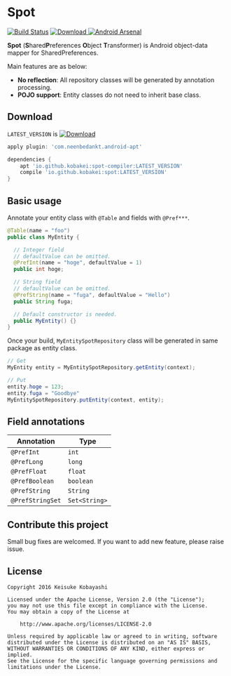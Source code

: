 # Spot

[![Build Status](https://circleci.com/gh/kobakei/spot.svg?style=shield)](https://circleci.com/gh/kobakei/spot/tree/master)
[ ![Download](https://api.bintray.com/packages/kobakei/maven/spot/images/download.svg) ](https://bintray.com/kobakei/maven/spot/_latestVersion)
[![Android Arsenal](https://img.shields.io/badge/Android%20Arsenal-Spot-green.svg?style=true)](https://android-arsenal.com/details/1/3374)

**Spot** (**S**hared**P**references **O**bject **T**ransformer) is Android object-data mapper for SharedPreferences.

Main features are as below:

- **No reflection**: All repository classes will be generated by annotation processing.
- **POJO support**: Entity classes do not need to inherit base class.

## Download

`LATEST_VERSION` is [ ![Download](https://api.bintray.com/packages/kobakei/maven/spot/images/download.svg) ](https://bintray.com/kobakei/maven/spot/_latestVersion)

```groovy
apply plugin: 'com.neenbedankt.android-apt'

dependencies {
    apt 'io.github.kobakei:spot-compiler:LATEST_VERSION'
    compile 'io.github.kobakei:spot:LATEST_VERSION'
}
```

## Basic usage

Annotate your entity class with `@Table` and fields with `@Pref***`.

```java
@Table(name = "foo")
public class MyEntity {

  // Integer field
  // defaultValue can be omitted.
  @PrefInt(name = "hoge", defaultValue = 1)
  public int hoge;

  // String field
  // defaultValue can be omitted.
  @PrefString(name = "fuga", defaultValue = "Hello")
  public String fuga;

  // Default constructor is needed.
  public MyEntity() {}
}
```

Once your build, `MyEntitySpotRepository` class will be generated in same package as entity class.

```java
// Get
MyEntity entity = MyEntitySpotRepository.getEntity(context);

// Put
entity.hoge = 123;
entity.fuga = "Goodbye"
MyEntitySpotRepository.putEntity(context, entity);
```

## Field annotations

|Annotation|Type|
|---|---|
|`@PrefInt`|`int`|
|`@PrefLong`|`long`|
|`@PrefFloat`|`float`|
|`@PrefBoolean`|`boolean`|
|`@PrefString`|`String`|
|`@PrefStringSet`|`Set<String>`|

## Contribute this project

Small bug fixes are welcomed. If you want to add new feature, please raise issue.

## License

```
Copyright 2016 Keisuke Kobayashi

Licensed under the Apache License, Version 2.0 (the "License");
you may not use this file except in compliance with the License.
You may obtain a copy of the License at

    http://www.apache.org/licenses/LICENSE-2.0

Unless required by applicable law or agreed to in writing, software
distributed under the License is distributed on an "AS IS" BASIS,
WITHOUT WARRANTIES OR CONDITIONS OF ANY KIND, either express or implied.
See the License for the specific language governing permissions and
limitations under the License.
```
